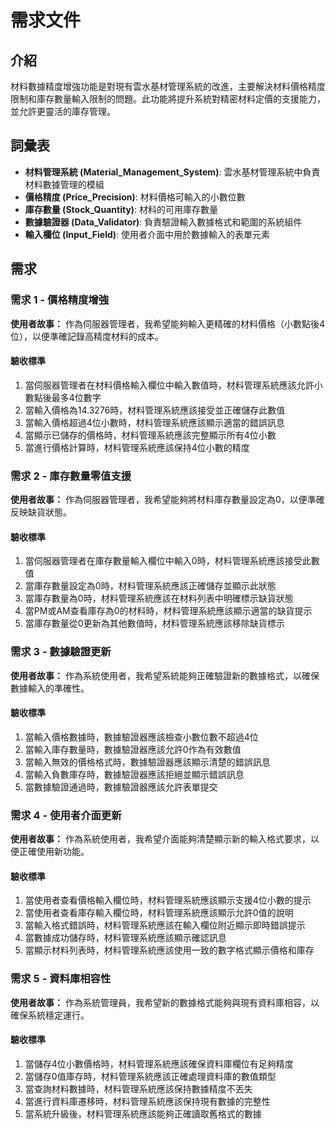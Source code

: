 # 需求文件

## 介紹

材料數據精度增強功能是對現有雲水基材管理系統的改進，主要解決材料價格精度限制和庫存數量輸入限制的問題。此功能將提升系統對精密材料定價的支援能力，並允許更靈活的庫存管理。

## 詞彙表

- **材料管理系統 (Material_Management_System)**: 雲水基材管理系統中負責材料數據管理的模組
- **價格精度 (Price_Precision)**: 材料價格可輸入的小數位數
- **庫存數量 (Stock_Quantity)**: 材料的可用庫存數量
- **數據驗證器 (Data_Validator)**: 負責驗證輸入數據格式和範圍的系統組件
- **輸入欄位 (Input_Field)**: 使用者介面中用於數據輸入的表單元素

## 需求

### 需求 1 - 價格精度增強

**使用者故事：** 作為伺服器管理者，我希望能夠輸入更精確的材料價格（小數點後4位），以便準確記錄高精度材料的成本。

#### 驗收標準

1. 當伺服器管理者在材料價格輸入欄位中輸入數值時，材料管理系統應該允許小數點後最多4位數字
2. 當輸入價格為14.3276時，材料管理系統應該接受並正確儲存此數值
3. 當輸入價格超過4位小數時，材料管理系統應該顯示適當的錯誤訊息
4. 當顯示已儲存的價格時，材料管理系統應該完整顯示所有4位小數
5. 當進行價格計算時，材料管理系統應該保持4位小數的精度

### 需求 2 - 庫存數量零值支援

**使用者故事：** 作為伺服器管理者，我希望能夠將材料庫存數量設定為0，以便準確反映缺貨狀態。

#### 驗收標準

1. 當伺服器管理者在庫存數量輸入欄位中輸入0時，材料管理系統應該接受此數值
2. 當庫存數量設定為0時，材料管理系統應該正確儲存並顯示此狀態
3. 當庫存數量為0時，材料管理系統應該在材料列表中明確標示缺貨狀態
4. 當PM或AM查看庫存為0的材料時，材料管理系統應該顯示適當的缺貨提示
5. 當庫存數量從0更新為其他數值時，材料管理系統應該移除缺貨標示

### 需求 3 - 數據驗證更新

**使用者故事：** 作為系統使用者，我希望系統能夠正確驗證新的數據格式，以確保數據輸入的準確性。

#### 驗收標準

1. 當輸入價格數據時，數據驗證器應該檢查小數位數不超過4位
2. 當輸入庫存數量時，數據驗證器應該允許0作為有效數值
3. 當輸入無效的價格格式時，數據驗證器應該顯示清楚的錯誤訊息
4. 當輸入負數庫存時，數據驗證器應該拒絕並顯示錯誤訊息
5. 當數據驗證通過時，數據驗證器應該允許表單提交

### 需求 4 - 使用者介面更新

**使用者故事：** 作為系統使用者，我希望介面能夠清楚顯示新的輸入格式要求，以便正確使用新功能。

#### 驗收標準

1. 當使用者查看價格輸入欄位時，材料管理系統應該顯示支援4位小數的提示
2. 當使用者查看庫存輸入欄位時，材料管理系統應該顯示允許0值的說明
3. 當輸入格式錯誤時，材料管理系統應該在輸入欄位附近顯示即時錯誤提示
4. 當數據成功儲存時，材料管理系統應該顯示確認訊息
5. 當顯示材料列表時，材料管理系統應該使用一致的數字格式顯示價格和庫存

### 需求 5 - 資料庫相容性

**使用者故事：** 作為系統管理員，我希望新的數據格式能夠與現有資料庫相容，以確保系統穩定運行。

#### 驗收標準

1. 當儲存4位小數價格時，材料管理系統應該確保資料庫欄位有足夠精度
2. 當儲存0值庫存時，材料管理系統應該正確處理資料庫的數值類型
3. 當查詢材料數據時，材料管理系統應該保持數據精度不丟失
4. 當進行資料庫遷移時，材料管理系統應該保持現有數據的完整性
5. 當系統升級後，材料管理系統應該能夠正確讀取舊格式的數據
